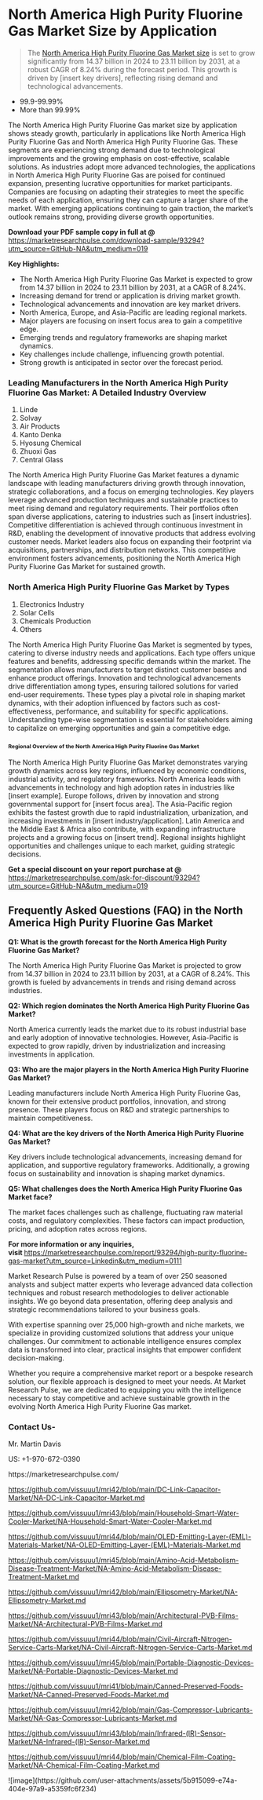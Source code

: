 <h1>North America High Purity Fluorine Gas Market&nbsp;Size by Application</h1><blockquote><p>The <a href="https://marketresearchpulse.com/download-sample/93294?utm_source=GitHub-NA&amp;utm_medium=019">North America High Purity Fluorine Gas Market size</a> is set to grow significantly from 14.37 billion in 2024 to 23.11 billion by 2031, at a robust CAGR of 8.24% during the forecast period. This growth is driven by [insert key drivers], reflecting rising demand and technological advancements.</p></blockquote><ul><li>99.9-99.99%<li> More than 99.99%</li></ul><p>The North America High Purity Fluorine Gas market size by application shows steady growth, particularly in applications like North America High Purity Fluorine Gas and North America High Purity Fluorine Gas. These segments are experiencing strong demand due to technological improvements and the growing emphasis on cost-effective, scalable solutions. As industries adopt more advanced technologies, the applications in North America High Purity Fluorine Gas are poised for continued expansion, presenting lucrative opportunities for market participants. Companies are focusing on adapting their strategies to meet the specific needs of each application, ensuring they can capture a larger share of the market. With emerging applications continuing to gain traction, the market’s outlook remains strong, providing diverse growth opportunities.</p><p><strong>Download your PDF sample copy in full at @ </strong><a href="https://marketresearchpulse.com/download-sample/93294?utm_source=GitHub-NA&amp;utm_medium=019">https://marketresearchpulse.com/download-sample/93294?utm_source=GitHub-NA&amp;utm_medium=019</a></p><p><strong>Key Highlights: </strong></p><ul><li>The North America High Purity Fluorine Gas Market is expected to grow from 14.37 billion in 2024 to 23.11 billion by 2031, at a CAGR of 8.24%.</li><li>Increasing demand for trend or application is driving market growth.</li><li>Technological advancements and innovation are key market drivers.</li><li>North America, Europe, and Asia-Pacific are leading regional markets.</li><li>Major players are focusing on insert focus area to gain a competitive edge.</li><li>Emerging trends and regulatory frameworks are shaping market dynamics.</li><li>Key challenges include challenge, influencing growth potential.</li><li>Strong growth is anticipated in sector over the forecast period.</li></ul><h3>Leading Manufacturers in the North America High Purity Fluorine Gas Market: A Detailed Industry Overview</h3><ol><li>Linde</li><li>Solvay</li><li>Air Products</li><li>Kanto Denka</li><li>Hyosung Chemical</li><li>Zhuoxi Gas</li><li>Central Glass</li></ol><div class="flex max-w-full flex-col flex-grow"><div class="min-h-8 text-message flex w-full flex-col items-end gap-2 whitespace-normal break-words [.text-message+&amp;]:mt-5" dir="auto" data-message-author-role="assistant" data-message-id="fd8432e4-4910-450d-b182-61b7bfb0a01f" data-message-model-slug="gpt-4o"><div class="flex w-full flex-col gap-1 empty:hidden first:pt-[3px]"><div class="markdown prose w-full break-words dark:prose-invert light"><p>The North America High Purity Fluorine Gas Market features a dynamic landscape with leading manufacturers driving growth through innovation, strategic collaborations, and a focus on emerging technologies. Key players leverage advanced production techniques and sustainable practices to meet rising demand and regulatory requirements. Their portfolios often span diverse applications, catering to industries such as [insert industries]. Competitive differentiation is achieved through continuous investment in R&amp;D, enabling the development of innovative products that address evolving customer needs. Market leaders also focus on expanding their footprint via acquisitions, partnerships, and distribution networks. This competitive environment fosters advancements, positioning the North America High Purity Fluorine Gas Market for sustained growth.</p></div></div></div></div><h3>North America High Purity Fluorine Gas Market by Types</h3><ol><li>Electronics Industry<li> Solar Cells<li> Chemicals Production<li> Others</li></ol><div class="flex max-w-full flex-col flex-grow"><div class="min-h-8 text-message flex w-full flex-col items-end gap-2 whitespace-normal break-words [.text-message+&amp;]:mt-5" dir="auto" data-message-author-role="assistant" data-message-id="084470be-0bb7-4664-bddf-5156b4f41249" data-message-model-slug="gpt-4o-mini"><div class="flex w-full flex-col gap-1 empty:hidden first:pt-[3px]"><div class="markdown prose w-full break-words dark:prose-invert light"><p>The North America High Purity Fluorine Gas Market is segmented by types, catering to diverse industry needs and applications. Each type offers unique features and benefits, addressing specific demands within the market. The segmentation allows manufacturers to target distinct customer bases and enhance product offerings. Innovation and technological advancements drive differentiation among types, ensuring tailored solutions for varied end-user requirements. These types play a pivotal role in shaping market dynamics, with their adoption influenced by factors such as cost-effectiveness, performance, and suitability for specific applications. Understanding type-wise segmentation is essential for stakeholders aiming to capitalize on emerging opportunities and gain a competitive edge.</p></div></div></div></div><h3><span style="font-size: 11px;">Regional Overview of the North America High Purity Fluorine Gas Market</span></h3><div class="flex max-w-full flex-col flex-grow"><div class="min-h-8 text-message flex w-full flex-col items-end gap-2 whitespace-normal break-words [.text-message+&amp;]:mt-5" dir="auto" data-message-author-role="assistant" data-message-id="e9038762-ce64-4e30-91c9-9bd413514231" data-message-model-slug="gpt-4o-mini"><div class="flex w-full flex-col gap-1 empty:hidden first:pt-[3px]"><div class="markdown prose w-full break-words dark:prose-invert light"><p>The North America High Purity Fluorine Gas Market demonstrates varying growth dynamics across key regions, influenced by economic conditions, industrial activity, and regulatory frameworks. North America leads with advancements in technology and high adoption rates in industries like [insert example]. Europe follows, driven by innovation and strong governmental support for [insert focus area]. The Asia-Pacific region exhibits the fastest growth due to rapid industrialization, urbanization, and increasing investments in [insert industry/application]. Latin America and the Middle East &amp; Africa also contribute, with expanding infrastructure projects and a growing focus on [insert trend]. Regional insights highlight opportunities and challenges unique to each market, guiding strategic decisions.</p></div></div></div></div><p><strong>Get a special discount on your report purchase at @ </strong><a href="https://marketresearchpulse.com/ask-for-discount/93294?utm_source=GitHub-NA&amp;utm_medium=019">https://marketresearchpulse.com/ask-for-discount/93294?utm_source=GitHub-NA&amp;utm_medium=019</a></p><h2>Frequently Asked Questions (FAQ) in the North America High Purity Fluorine Gas Market</h2><p><strong>Q1: What is the growth forecast for the North America High Purity Fluorine Gas Market?</strong></p><p>The North America High Purity Fluorine Gas Market is projected to grow from 14.37 billion in 2024 to 23.11 billion by 2031, at a CAGR of 8.24%. This growth is fueled by advancements in trends and rising demand across industries.</p><p><strong>Q2: Which region dominates the North America High Purity Fluorine Gas Market?</strong></p><p>North America currently leads the market due to its robust industrial base and early adoption of innovative technologies. However, Asia-Pacific is expected to grow rapidly, driven by industrialization and increasing investments in application.</p><p><strong>Q3: Who are the major players in the North America High Purity Fluorine Gas Market?</strong></p><p>Leading manufacturers include North America High Purity Fluorine Gas, known for their extensive product portfolios, innovation, and strong presence. These players focus on R&amp;D and strategic partnerships to maintain competitiveness.</p><p><strong>Q4: What are the key drivers of the North America High Purity Fluorine Gas Market?</strong></p><p>Key drivers include technological advancements, increasing demand for application, and supportive regulatory frameworks. Additionally, a growing focus on sustainability and innovation is shaping market dynamics.</p><p><strong>Q5: What challenges does the North America High Purity Fluorine Gas Market face?</strong></p><p>The market faces challenges such as challenge, fluctuating raw material costs, and regulatory complexities. These factors can impact production, pricing, and adoption rates across regions.</p><p><strong>For more information or any inquiries, visit&nbsp;</strong><a href="https://marketresearchpulse.com/report/93294/high-purity-fluorine-gas-market?utm_source=Linkedin&utm_medium=0111">https://marketresearchpulse.com/report/93294/high-purity-fluorine-gas-market?utm_source=Linkedin&utm_medium=0111</a></p><p>Market Research Pulse is powered by a team of over 250 seasoned analysts and subject matter experts who leverage advanced data collection techniques and robust research methodologies to deliver actionable insights. We go beyond data presentation, offering deep analysis and strategic recommendations tailored to your business goals.</p><p>With expertise spanning over 25,000 high-growth and niche markets, we specialize in providing customized solutions that address your unique challenges. Our commitment to actionable intelligence ensures complex data is transformed into clear, practical insights that empower confident decision-making.</p><p>Whether you require a comprehensive market report or a bespoke research solution, our flexible approach is designed to meet your needs. At Market Research Pulse, we are dedicated to equipping you with the intelligence necessary to stay competitive and achieve sustainable growth in the evolving North America High Purity Fluorine Gas market.</p><h3><strong>Contact Us-</strong></h3><p>Mr. Martin Davis</p><p>US: +1-970-672-0390</p><p>https://marketresearchpulse.com/</p><p><a href="https://github.com/vissuuu1/mri42/blob/main/DC-Link-Capacitor-Market/NA-DC-Link-Capacitor-Market.md">https://github.com/vissuuu1/mri42/blob/main/DC-Link-Capacitor-Market/NA-DC-Link-Capacitor-Market.md</a></p><p><a href="https://github.com/vissuuu1/mri43/blob/main/Household-Smart-Water-Cooler-Market/NA-Household-Smart-Water-Cooler-Market.md">https://github.com/vissuuu1/mri43/blob/main/Household-Smart-Water-Cooler-Market/NA-Household-Smart-Water-Cooler-Market.md</a></p><p><a href="https://github.com/vissuuu1/mri44/blob/main/OLED-Emitting-Layer-(EML)-Materials-Market/NA-OLED-Emitting-Layer-(EML)-Materials-Market.md">https://github.com/vissuuu1/mri44/blob/main/OLED-Emitting-Layer-(EML)-Materials-Market/NA-OLED-Emitting-Layer-(EML)-Materials-Market.md</a></p><p><a href="https://github.com/vissuuu1/mri45/blob/main/Amino-Acid-Metabolism-Disease-Treatment-Market/NA-Amino-Acid-Metabolism-Disease-Treatment-Market.md">https://github.com/vissuuu1/mri45/blob/main/Amino-Acid-Metabolism-Disease-Treatment-Market/NA-Amino-Acid-Metabolism-Disease-Treatment-Market.md</a></p><p><a href="https://github.com/vissuuu1/mri42/blob/main/Ellipsometry-Market/NA-Ellipsometry-Market.md">https://github.com/vissuuu1/mri42/blob/main/Ellipsometry-Market/NA-Ellipsometry-Market.md</a></p><p><a href="https://github.com/vissuuu1/mri43/blob/main/Architectural-PVB-Films-Market/NA-Architectural-PVB-Films-Market.md">https://github.com/vissuuu1/mri43/blob/main/Architectural-PVB-Films-Market/NA-Architectural-PVB-Films-Market.md</a></p><p><a href="https://github.com/vissuuu1/mri44/blob/main/Civil-Aircraft-Nitrogen-Service-Carts-Market/NA-Civil-Aircraft-Nitrogen-Service-Carts-Market.md">https://github.com/vissuuu1/mri44/blob/main/Civil-Aircraft-Nitrogen-Service-Carts-Market/NA-Civil-Aircraft-Nitrogen-Service-Carts-Market.md</a></p><p><a href="https://github.com/vissuuu1/mri45/blob/main/Portable-Diagnostic-Devices-Market/NA-Portable-Diagnostic-Devices-Market.md">https://github.com/vissuuu1/mri45/blob/main/Portable-Diagnostic-Devices-Market/NA-Portable-Diagnostic-Devices-Market.md</a></p><p><a href="https://github.com/vissuuu1/mri41/blob/main/Canned-Preserved-Foods-Market/NA-Canned-Preserved-Foods-Market.md">https://github.com/vissuuu1/mri41/blob/main/Canned-Preserved-Foods-Market/NA-Canned-Preserved-Foods-Market.md</a></p><p><a href="https://github.com/vissuuu1/mri42/blob/main/Gas-Compressor-Lubricants-Market/NA-Gas-Compressor-Lubricants-Market.md">https://github.com/vissuuu1/mri42/blob/main/Gas-Compressor-Lubricants-Market/NA-Gas-Compressor-Lubricants-Market.md</a></p><p><a href="https://github.com/vissuuu1/mri43/blob/main/Infrared-(IR)-Sensor-Market/NA-Infrared-(IR)-Sensor-Market.md">https://github.com/vissuuu1/mri43/blob/main/Infrared-(IR)-Sensor-Market/NA-Infrared-(IR)-Sensor-Market.md</a></p><p><a href="https://github.com/vissuuu1/mri44/blob/main/Chemical-Film-Coating-Market/NA-Chemical-Film-Coating-Market.md">https://github.com/vissuuu1/mri44/blob/main/Chemical-Film-Coating-Market/NA-Chemical-Film-Coating-Market.md</a></p>
![image](https://github.com/user-attachments/assets/5b915099-e74a-404e-97a9-a5359fc6f234)
